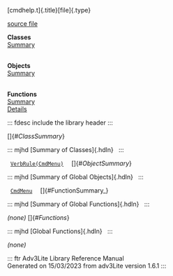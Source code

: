 [cmdhelp.t]{.title}[file]{.type}

[source file](../source/cmdhelp.t.html)

**Classes**\
[Summary](#_ClassSummary_)\
 

**Objects**\
[Summary](#_ObjectSummary_)\
 

**Functions**\
[Summary](#_FunctionSummary_)\
[Details](#_Functions_)

::: fdesc
include the library header
:::

[]{#_ClassSummary_}

::: mjhd
[Summary of Classes]{.hdln}  
:::

` `[`VerbRule(CmdMenu)`](../object/VerbRule(CmdMenu).html)`  `
[]{#_ObjectSummary_}

::: mjhd
[Summary of Global Objects]{.hdln}  
:::

` `[`CmdMenu`](../object/CmdMenu.html)`  ` []{#FunctionSummary_}

::: mjhd
[Summary of Global Functions]{.hdln}  
:::

*(none)* []{#_Functions_}

::: mjhd
[Global Functions]{.hdln}  
:::

*(none)*

::: ftr
Adv3Lite Library Reference Manual\
Generated on 15/03/2023 from adv3Lite version 1.6.1
:::
